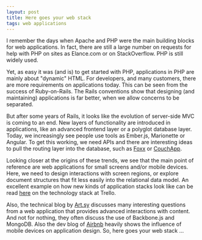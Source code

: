 ```yaml
---
layout: post
title: Here goes your web stack
tags: web applications
---
```

I remember the days when Apache and PHP were the main building blocks for web applications. In fact, there are still a large number on requests for help with PHP on sites as Elance.com or on StackOverflow. PHP is still widely used.

Yet, as easy it was (and is) to get started with PHP, applications in PHP are mainly about "dynamic" HTML. For developers, and many customers, there are more requirements on applications today. This can be seen from the success of Ruby-on-Rails. The Rails conventions show that designing (and maintaining) applications is far better, when we allow concerns to be separated.

But after some years of Rails, it looks like the evolution of server-side MVC is coming to an end. New layers of functionality are introduced in applications, like an advanced frontend layer or a polyglot database layer. Today, we increasingly see people use tools as Ember.js, Marionette or Angular. To get this working, we need APIs and there are interesting ideas to pull the routing layer into the database, such as [Foxx](http://www.arangodb.org/2013/03/29/foxx-a-lightweight-javascript-application-framework-for-arangodb) or [CouchApp](http://couchapp.org/page/index).

Looking closer at the origins of these trends, we see that the main point of reference are web applications for small screens and/or mobile devices. Here, we need to design interactions with screen regions, or explore document structures  that fit less easily into the relational data model. An excellent example on how new kinds of application stacks look like can be read [here](http://blog.fogcreek.com/the-trello-tech-stack/) on the technology stack at Trello. 

Also, the technical blog by [Art.sy](http://artsy.github.io/) discusses many interesting questions from a web application that provides advanced interactions with content. And not for nothing, they often discuss the use of Backbone.js and MongoDB. Also the dev blog of [Airbnb](http://nerds.airbnb.com/) heavily shows the influence of mobile devices on application design. So, here goes your web stack ...

